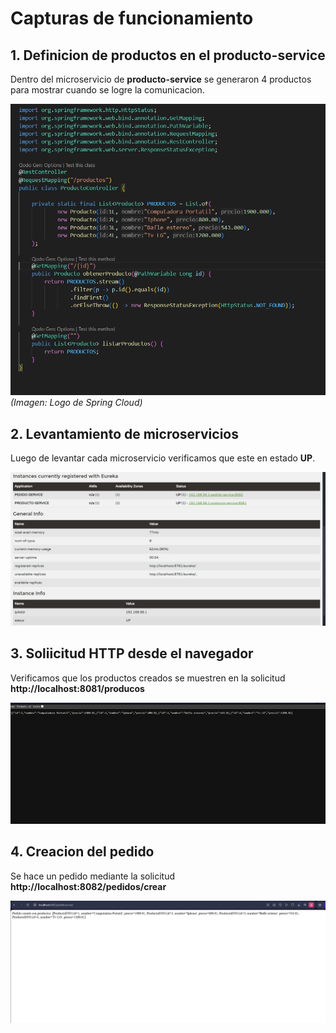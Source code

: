 # Capturas de funcionamiento

## 1. Definicion de productos en el producto-service  
Dentro del microservicio de **producto-service** se generaron 4 productos para mostrar cuando se logre la comunicacion.  

![Texto alternativo](Images/Captura%20de%20pantalla%202025-06-17%20225601.png)
*(Imagen: Logo de Spring Cloud)*  

## 2. Levantamiento de microservicios 
Luego de levantar cada microservicio verificamos que este en estado **UP**.

![Texto alternativo](Images/Captura%20de%20pantalla%202025-06-17%20225741.png)

## 3. Soliicitud HTTP desde el navegador  
Verificamos que los productos creados se muestren en la solicitud **http://localhost:8081/producos**

![Texto alternativo](Images/Captura%20de%20pantalla%202025-06-17%20225538.png)

## 4. Creacion del pedido 
Se hace un pedido mediante la solicitud **http://localhost:8082/pedidos/crear**

![Texto alternativo](Images/Captura%20de%20pantalla%202025-06-17%20225801.png)

